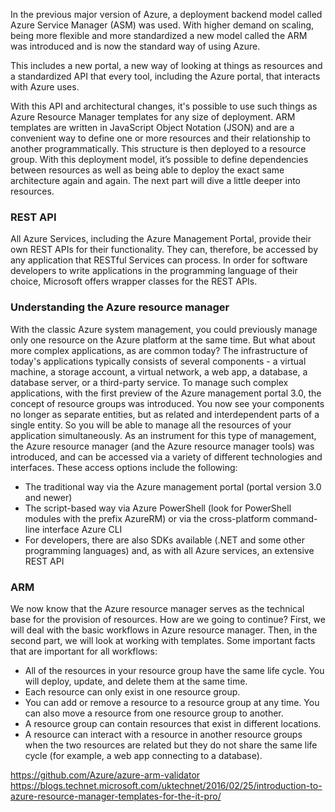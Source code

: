 In the previous major version of Azure, a deployment backend model called Azure Service Manager (ASM) was used. With higher demand on scaling, being more flexible and more standardized a new model called the ARM was introduced and is now the standard way of
using Azure. 

This includes a new portal, a new way of looking at things as resources and a standardized API that every tool, including the Azure portal, that interacts with Azure uses. 

With this API and architectural changes, it's possible to use such things as Azure Resource Manager templates for any size of deployment. ARM templates are written in JavaScript Object Notation (JSON) and are a convenient way to define one or more resources and their relationship to another programmatically. This structure is then deployed to a resource group.
With this deployment model, it’s possible to define dependencies between resources as well as being able to deploy the exact same architecture again and again. The next part will dive a little deeper into resources. 

### REST API
All Azure Services, including the Azure Management Portal, provide their own REST APIs for their functionality. They can, therefore, be accessed by any application that RESTful Services can process. 
In order for software developers to write applications in the programming language of their choice, Microsoft offers wrapper classes for the REST APIs. 

### Understanding the Azure resource manager 

With the classic Azure system management, you could previously manage only one resource on the Azure platform at the same time. But what about more complex applications, as are common today? The infrastructure of today's applications typically consists of several components - a virtual machine, a storage account, a virtual network, a web app, a database, a database server, or a third-party service. To manage such complex applications, with the first preview of the Azure management portal 3.0, the concept of resource groups was introduced. 
You now see your components no longer as separate entities, but as related and interdependent parts of a single entity. So you will be able to manage all the resources of your application simultaneously. 
As an instrument for this type of management, the Azure resource manager (and the Azure resource manager tools) was introduced, and can be accessed via a variety of different technologies and interfaces. These access options include the following: 
* The traditional way via the Azure management portal (portal version 3.0 and newer) 
* The script-based way via Azure PowerShell (look for PowerShell modules with the prefix AzureRM) or via the cross-platform command-line interface Azure CLI 
* For developers, there are also SDKs available (.NET and some other programming languages) and, as with all Azure services, an extensive REST API 

### ARM
We now know that the Azure resource manager serves as the technical base for the provision of resources. How are we going to continue? First, we will deal with the basic workflows in Azure resource manager. Then, in the second part, we will look at working with templates. 
Some important facts that are important for all workflows: 
* All of the resources in your resource group have the same life cycle. You will deploy, update, and delete them at the same time. 
* Each resource can only exist in one resource group. 
* You can add or remove a resource to a resource group at any time. You can also move a resource from one resource group to another. 
* A resource group can contain resources that exist in different locations. 
* A resource can interact with a resource in another resource groups when the two resources are related but they do not share the same life cycle (for example, a web app connecting to a database). 

https://github.com/Azure/azure-arm-validator
https://blogs.technet.microsoft.com/uktechnet/2016/02/25/introduction-to-azure-resource-manager-templates-for-the-it-pro/
